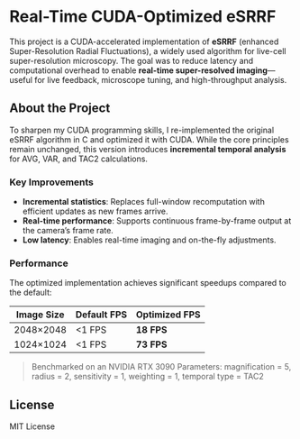 # Real-Time CUDA-Optimized eSRRF
This project is a CUDA-accelerated implementation of **eSRRF** (enhanced Super-Resolution Radial Fluctuations), a widely used algorithm for live-cell super-resolution microscopy. The goal was to reduce latency and computational overhead to enable **real-time super-resolved imaging**—useful for live feedback, microscope tuning, and high-throughput analysis.

## About the Project
To sharpen my CUDA programming skills, I re-implemented the original eSRRF algorithm in C and optimized it with CUDA. While the core principles remain unchanged, this version introduces **incremental temporal analysis** for AVG, VAR, and TAC2 calculations.

### Key Improvements
- **Incremental statistics**: Replaces full-window recomputation with efficient updates as new frames arrive.
- **Real-time performance**: Supports continuous frame-by-frame output at the camera’s frame rate.
- **Low latency**: Enables real-time imaging and on-the-fly adjustments.

### Performance
The optimized implementation achieves significant speedups compared to the default:

| Image Size | Default FPS | Optimized FPS |
| ---------- | ----------- | ------------- |
| 2048×2048  | <1 FPS      | **18 FPS**    |
| 1024×1024  | <1 FPS      | **73 FPS**    |

> Benchmarked on an NVIDIA RTX 3090 
  Parameters: magnification = 5, radius = 2, sensitivity = 1, weighting = 1, temporal type = TAC2

## License
MIT License